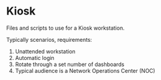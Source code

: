 # Kiosk
Files and scripts to use for a Kiosk workstation.

Typically scenarios, requirements:
1. Unattended workstation
2. Automatic login
3. Rotate through a set number of dashboards
4. Typical audience is a Network Operations Center (NOC)
